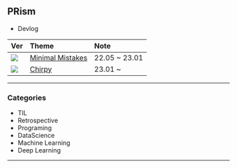 ## PRism
- Devlog

| Ver | Theme | Note |
| :--- | :--- | :--- |
| <img src="https://img.shields.io/badge/Github-v1-orange"> | [Minimal Mistakes](https://mmistakes.github.io/minimal-mistakes/) | 22.05 ~ 23.01 |
| <img src="https://img.shields.io/badge/Github-v2-blueviolet"> | [Chirpy](https://github.com/cotes2020/jekyll-theme-chirpy) | 23.01 ~ |

---

### Categories
- TIL
- Retrospective
- Programing
- DataScience
- Machine Learning
- Deep Learning

---
